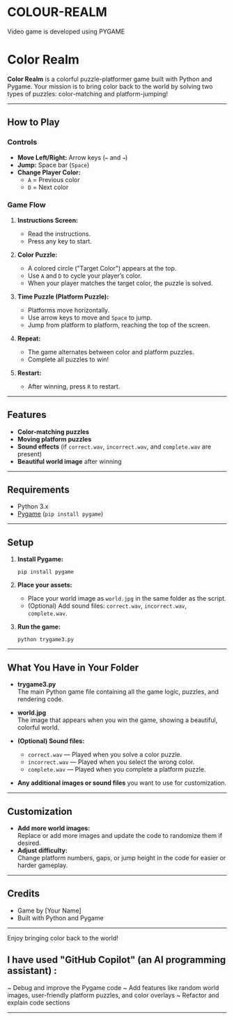 # COLOUR-REALM
Video game is developed using PYGAME
# Color Realm

**Color Realm** is a colorful puzzle-platformer game built with Python and Pygame. Your mission is to bring color back to the world by solving two types of puzzles: color-matching and platform-jumping!

---

## How to Play

### Controls

- **Move Left/Right:** Arrow keys (`←` and `→`)
- **Jump:** Space bar (`Space`)
- **Change Player Color:**  
  - `A` = Previous color  
  - `D` = Next color

### Game Flow

1. **Instructions Screen:**  
   - Read the instructions.
   - Press any key to start.

2. **Color Puzzle:**  
   - A colored circle ("Target Color") appears at the top.
   - Use `A` and `D` to cycle your player’s color.
   - When your player matches the target color, the puzzle is solved.

3. **Time Puzzle (Platform Puzzle):**  
   - Platforms move horizontally.
   - Use arrow keys to move and `Space` to jump.
   - Jump from platform to platform, reaching the top of the screen.

4. **Repeat:**  
   - The game alternates between color and platform puzzles.
   - Complete all puzzles to win!

5. **Restart:**  
   - After winning, press `R` to restart.

---

## Features

- **Color-matching puzzles**
- **Moving platform puzzles**
- **Sound effects** (if `correct.wav`, `incorrect.wav`, and `complete.wav` are present)
- **Beautiful world image** after winning

---

## Requirements

- Python 3.x
- [Pygame](https://www.pygame.org/) (`pip install pygame`)

---

## Setup

1. **Install Pygame:**
   ```
   pip install pygame
   ```

2. **Place your assets:**
   - Place your world image as `world.jpg` in the same folder as the script.
   - (Optional) Add sound files: `correct.wav`, `incorrect.wav`, `complete.wav`.

3. **Run the game:**
   ```
   python trygame3.py
   ```

---

## What You Have in Your Folder

- **trygame3.py**  
  The main Python game file containing all the game logic, puzzles, and rendering code.

- **world.jpg**  
  The image that appears when you win the game, showing a beautiful, colorful world.

- **(Optional) Sound files:**  
  - `correct.wav` — Played when you solve a color puzzle.
  - `incorrect.wav` — Played when you select the wrong color.
  - `complete.wav` — Played when you complete a platform puzzle.

- **Any additional images or sound files** you want to use for customization.

---

## Customization

- **Add more world images:**  
  Replace or add more images and update the code to randomize them if desired.
- **Adjust difficulty:**  
  Change platform numbers, gaps, or jump height in the code for easier or harder gameplay.

---

## Credits

- Game by [Your Name]
- Built with Python and Pygame

---

Enjoy bringing color back to the world!

## I have used "GitHub Copilot" (an AI programming assistant) :

~ Debug and improve the Pygame code
~ Add features like random world images, user-friendly platform puzzles, and color overlays
~ Refactor and explain code sections

----------------------------------------------------------------------------------------------------
